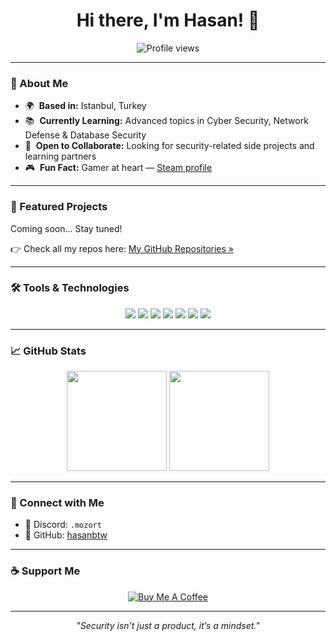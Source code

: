 <h1 align="center">Hi there, I'm Hasan! 👋</h1>

<p align="center">
  <img src="https://komarev.com/ghpvc/?username=PartineS&style=for-the-badge&label=PROFILE+VIEWS&color=blue" alt="Profile views" />
</p>

---

### 🧠 About Me

- 🌍 &nbsp;**Based in:** Istanbul, Turkey  
- 📚 &nbsp;**Currently Learning:** Advanced topics in Cyber Security, Network Defense & Database Security  
- 💼 &nbsp;**Open to Collaborate:** Looking for security-related side projects and learning partners  
- 🎮 &nbsp;**Fun Fact:** Gamer at heart — [Steam profile](https://steamcommunity.com/profiles/76561198806946457/)  

---

### 🚀 Featured Projects
Coming soon... Stay tuned!

👉 Check all my repos here: [My GitHub Repositories »](https://github.com/PartineS?tab=repositories)

---

### 🛠️ Tools & Technologies

<p align="center">
  <img src="https://img.shields.io/badge/C-00599C?style=for-the-badge&logo=c&logoColor=white"/>
  <img src="https://img.shields.io/badge/C++-004482?style=for-the-badge&logo=c%2B%2B&logoColor=white"/>
  <img src="https://img.shields.io/badge/C%23-239120?style=for-the-badge&logo=c-sharp&logoColor=white"/>
  <img src="https://img.shields.io/badge/Python-3776AB?style=for-the-badge&logo=python&logoColor=white"/>
  <img src="https://img.shields.io/badge/JavaScript-F7DF1E?style=for-the-badge&logo=javascript&logoColor=black"/>
  <img src="https://img.shields.io/badge/Linux-FCC624?style=for-the-badge&logo=linux&logoColor=black"/>
  <img src="https://img.shields.io/badge/MySQL-4479A1?style=for-the-badge&logo=mysql&logoColor=white"/>
</p>

---

### 📈 GitHub Stats

<p align="center">
  <img src="https://github-readme-stats.vercel.app/api?username=PartineS&show_icons=true&theme=tokyonight&hide=contribs&border_radius=8" height="160"/>
  <img src="https://github-readme-stats.vercel.app/api/top-langs/?username=PartineS&layout=compact&theme=tokyonight&border_radius=8" height="160"/>
</p>

---

### 🤝 Connect with Me

- 💬 Discord: `.mozort`  
- 🧭 GitHub: [hasanbtw](https://github.com/PartineS)  

---

### ☕ Support Me

<p align="center">
  <a href="https://www.buymeacoffee.com/hasanbtw">
    <img src="https://img.shields.io/badge/Buy%20Me%20a%20Coffee-FFDD00?style=for-the-badge&logo=buy-me-a-coffee&logoColor=black" alt="Buy Me A Coffee"/>
  </a>
</p>

---

<p align="center">
  <i>"Security isn’t just a product, it’s a mindset."</i>
</p>
